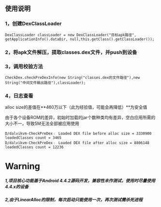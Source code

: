 ## 使用说明
### 1，创建DexClassLoader
    DexClassLoader classLoader = new DexClassLoader("目标apk路径", getApplicationInfo().dataDir, null,this.getClass().getClassLoader());
### 2，将apk文件解压，提取classes.dex文件，并push到设备
### 3，调用校验方法
    CheckDex.checkPreDexInfo(new String("classes.dex的文件路径"),new String("中间文件输出路径"),classLoader);
### 4，日志查看
alloc size的差值在**460万以下（此为经验值，可能会再降低）**为安全值


由于各个设备ROM的差异，初始时加载的jar个数种类均有差异，空白应用所需的大小不一，导致5M无法全部被应用使用
```
D/dalvikvm-CheckPreDex﹕ Loaded DEX file before alloc size = 3330900  loadedClasses count = 3465
D/dalvikvm-CheckPreDex﹕ Loaded DEX file after alloc size = 8806148 loadedClasses count = 12236
```

# Warning 
##### 1,**项目核心功能基于Android 4.4.2源码开发，兼容性未作测试，使用时尽量使用4.4.x的设备**
##### 2,**由于LinearAlloc的限制，每次启动只能使用一次，再次测试需杀死进程**